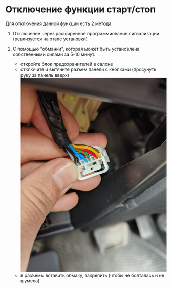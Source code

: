 # Отключение функции старт/стоп

Для отключения данной функции есть 2 метода:

1. Отключение через расширенное программиование сигнализации (реализуется на этапе установки)
   
2. С помощью "обманки", которая может быть установлена собственными силами за 5-10 минут.

    - откройте блок предохранителей в салоне
    - отключите и вытяните разъем панели с кнопками (просунуть руку за панель вверх)
        ![Image title](../images/start-stop.jpg)
    - в разъемы вставить обмаку, закрепить (чтобы не болталась и не шумела)

